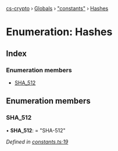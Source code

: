 [cs-crypto](../README.md) › [Globals](../globals.md) › ["constants"](../modules/_constants_.md) › [Hashes](_constants_.hashes.md)

# Enumeration: Hashes

## Index

### Enumeration members

* [SHA_512](_constants_.hashes.md#sha_512)

## Enumeration members

###  SHA_512

• **SHA_512**: = "SHA-512"

*Defined in [constants.ts:19](https://github.com/very-amused/CS-crypto/blob/bc149ec/src/constants.ts#L19)*
